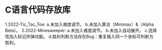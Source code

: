 # C语言代码存放库
1.2022-Tic_Tac_Toe:
    a.未加入难度调节。
    b.未加入算法（Minimax）&（Alpha Beta）。
2.2022-Minesweeper:
    a.未加入难度调节。
    b.未加入自动展开。
    c.选择性加入标记炸弹功能。
    d.胜利判断方法存在Bug：重复输入同一个坐标可判断为胜利。